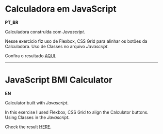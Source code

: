 # Calculadora em JavaScript

**PT_BR**

Calculadora construída com _Javascript_.

Nesse exercício fiz uso de Flexbox, CSS Grid para alinhar os botões da Calculadora.
Uso de Classes no arquivo _Javascript_.

Confira o resultado [AQUI](https://caluladora-js.netlify.app).

---

# JavaScript BMI Calculator

**EN**

Calculator built with _Javascript_.

In this exercise I used Flexbox, CSS Grid to align the Calculator buttons.
Using Classes in the _Javascript_.

Check the result [HERE](https://caluladora-js.netlify.app/).